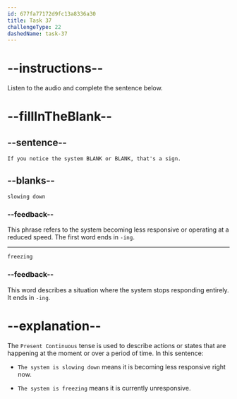 ```yaml
---
id: 677fa77172d9fc13a8336a30
title: Task 37
challengeType: 22
dashedName: task-37
---
```


<!-- (audio) Mark: If you notice the system slowing down or freezing, that's a sign. -->

# --instructions--

Listen to the audio and complete the sentence below.

# --fillInTheBlank--

## --sentence--

`If you notice the system BLANK or BLANK, that's a sign.`

## --blanks--

`slowing down`

### --feedback--

This phrase refers to the system becoming less responsive or operating at a reduced speed. The first word ends in `-ing`.

---

`freezing`

### --feedback--

This word describes a situation where the system stops responding entirely. It ends in `-ing`.

# --explanation--

The `Present Continuous` tense is used to describe actions or states that are happening at the moment or over a period of time. In this sentence:

- `The system is slowing down` means it is becoming less responsive right now.

- `The system is freezing` means it is currently unresponsive.
